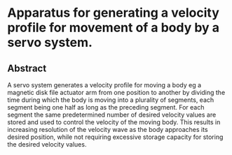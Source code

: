 # Apparatus for generating a velocity profile for movement of a body by a servo system.

## Abstract
A servo system generates a velocity profile for moving a body eg a magnetic disk file actuator arm from one position to another by dividing the time during which the body is moving into a plurality of segments, each segment being one half as long as the preceding segment. For each segment the same predetermined number of desired velocity values are stored and used to control the velocity of the moving body. This results in increasing resolution of the velocity wave as the body approaches its desired position, while not requiring excessive storage capacity for storing the desired velocity values.